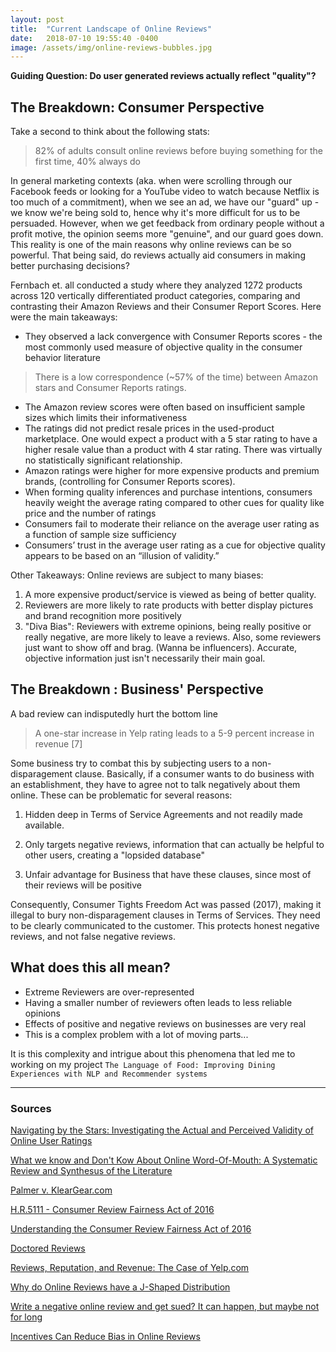 ```yaml
---
layout: post
title:  "Current Landscape of Online Reviews"
date:   2018-07-10 19:55:40 -0400
image: /assets/img/online-reviews-bubbles.jpg
---
```

**Guiding Question: Do user generated reviews actually reflect "quality"?**

## The Breakdown: Consumer Perspective

Take a second to think about the following stats:

> 82% of adults consult online reviews before buying something for the first time, 40% always do


In general marketing contexts (aka. when were scrolling through our Facebook feeds or looking for a YouTube video to watch because Netflix is too much of a commitment), when we see an ad, we have our "guard" up - we know we're being sold to, hence why it's more difficult for us to be persuaded. However, when we get feedback from ordinary people without a profit motive, the opinion seems more "genuine", and our guard goes down. This reality is one of the main reasons why online reviews can be so powerful. That being said, do reviews actually aid consumers in making better purchasing decisions?

Fernbach et. all conducted a study where they analyzed 1272 products across 120 vertically differentiated product categories, comparing and contrasting their Amazon Reviews and their Consumer Report Scores. Here were the main takeaways:
- They observed a lack convergence with Consumer Reports scores -
the most commonly used measure of objective quality in the consumer behavior
literature

> There is a low correspondence (~57% of the time) between Amazon stars and Consumer Reports ratings.

- The Amazon review scores were often based on insufficient sample sizes which limits their informativeness
- The ratings did not predict resale prices in the used-product marketplace. One would expect a product with a 5 star rating to have a higher resale value than a product with 4 star rating. There was virtually no statistically significant relationship.
- Amazon ratings were higher for more expensive products and premium brands, (controlling for Consumer Reports scores).
- When forming quality inferences and purchase intentions, consumers heavily weight the average rating compared to other cues for quality like price and the number of ratings
- Consumers fail to moderate their reliance on the average user rating as a function of sample size sufficiency
- Consumers’ trust in the average user rating as a cue for objective quality appears to be based on an “illusion of validity.”



Other Takeaways:
Online reviews are subject to many biases:
  1. A more expensive product/service is viewed as being of better quality.
  2. Reviewers are more likely to rate products with better display pictures and brand recognition more positively
  3. "Diva Bias": Reviewers with extreme opinions, being really positive or really negative, are more likely to leave a reviews. Also, some reviewers just want to show off and brag. (Wanna be influencers). Accurate, objective information just isn't necessarily their main goal.


## The Breakdown : Business' Perspective
A bad review can indisputedly hurt the bottom line

 >  A one-star increase in Yelp rating leads to a 5-9 percent increase in revenue [7]

Some business try to combat this by subjecting users to a non-disparagement clause. Basically, if a consumer wants to do business with an establishment, they have to agree not to talk negatively about them online.
These can be problematic for several  reasons:
  1. Hidden deep in Terms of Service Agreements and not readily made available.

  2. Only targets negative reviews, information that can actually be helpful to other users, creating a "lopsided database"

  3. Unfair advantage for Business that have these clauses, since most of their reviews will be positive

Consequently, Consumer Tights Freedom Act was passed (2017), making it illegal to bury non-disparagement clauses in Terms of Services. They need to be clearly communicated to the customer. This protects honest negative reviews, and not false negative reviews.


## What does this all mean?
- Extreme Reviewers are over-represented
- Having a smaller number of reviewers often leads to less reliable opinions
- Effects of positive and negative reviews on businesses are very real
- This is a complex problem with a lot of moving parts...

It is this complexity and intrigue about this phenomena that led me to working on my project `The Language of Food: Improving Dining Experiences with NLP and Recommender systems`

---

### Sources
[Navigating by the Stars: Investigating the Actual and Perceived Validity of Online User Ratings](https://www.colorado.edu/business/sites/default/files/attached-files/jcr_2016_de_langhe_fernbach_lichtenstein_0.pdf)

[What we know and Don't Kow About Online Word-Of-Mouth: A Systematic Review and Synthesus of the Literature](268002121029092115114026104120098072036003073064003042025005116081029126095113006076041124028101103055098076030120122119127090051045002046054000109089025109029117127088020020066064104074027083098103109070109079100124004124001029099106083100068111124029)


[Palmer v. KlearGear.com](https://www.citizen.org/our-work/litigation/cases/palmer-v-kleargearcom)

[H.R.5111 - Consumer Review Fairness Act of 2016](https://www.congress.gov/bill/114th-congress/house-bill/5111)

[Understanding the Consumer Review Fairness Act of 2016](089119105064005114099020108065092124022046039021042055064086124096098076117111097028063033000008109016026092119030097024120091006041062046036010086025115119112122005009028067109084122016012114073107120023092028126028114103100002020016077111081070123)

[Doctored Reviews](https://doctoredreviews.com)

[Reviews, Reputation, and Revenue: The Case of Yelp.com](https://www.hbs.edu/faculty/Publication%20Files/12-016_a7e4a5a2-03f9-490d-b093-8f951238dba2.pdf)

[Why do Online Reviews have a J-Shaped Distribution](https://papers.ssrn.com/sol3/papers.cfm?abstract_id=2380298)

[Write a negative online review and get sued? It can happen, but maybe not for long](https://www.washingtonpost.com/lifestyle/travel/write-a-negative-online-review-and-get-sued-it-can-happen-but-maybe-not-for-long/2016/01/14/518f0aa6-b49b-11e5-9388-466021d971de_story.html?noredirect=on&utm_term=.cdcfe3ce6ec3)

[Incentives Can Reduce Bias in Online Reviews](http://ftp.iza.org/dp11367.pdf)
